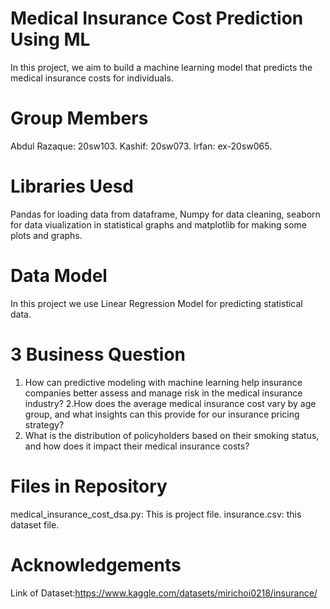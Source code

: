 # Medical Insurance Cost Prediction Using ML
In this project, we aim to build a machine learning model that predicts the medical insurance costs for individuals. 

# Group Members
Abdul Razaque: 20sw103.
Kashif:        20sw073.
Irfan:         ex-20sw065.

# Libraries Uesd
Pandas for loading data from dataframe, Numpy for data cleaning, seaborn for data viualization in statistical graphs and matplotlib for making some plots and graphs.

# Data Model
In this project we use Linear Regression Model for predicting statistical data.

# 3 Business Question
1. How can predictive modeling with machine learning help insurance companies better assess and manage risk in the medical insurance industry?
2.How does the average medical insurance cost vary by age group, and what insights can this provide for our insurance pricing strategy?
3. What is the distribution of policyholders based on their smoking status, and how does it impact their medical insurance costs?

# Files in Repository
medical_insurance_cost_dsa.py: This is project file.
insurance.csv: this dataset file.

# Acknowledgements
Link of Dataset:https://www.kaggle.com/datasets/mirichoi0218/insurance/
